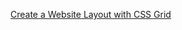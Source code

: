[Create a Website Layout with CSS Grid](https://www.quackit.com/css/grid/tutorial/create_a_responsive_grid.cfm)